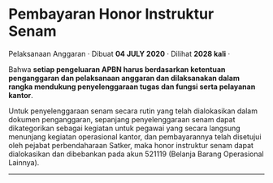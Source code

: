 Pembayaran Honor Instruktur Senam
=================================

Pelaksanaan Anggaran · Dibuat **04 JULY 2020** · Dilihat **2028 kali** ·

Bahwa **setiap pengeluaran APBN harus berdasarkan ketentuan penganggaran dan pelaksanaan anggaran dan dilaksanakan dalam rangka mendukung penyelenggaraan tugas dan fungsi serta pelayanan kantor**.

Untuk penyelenggaraan senam secara rutin yang telah dialokasikan dalam dokumen penganggaran, sepanjang penyelenggaraan senam dapat dikategorikan sebagai kegiatan untuk pegawai yang secara langsung menunjang kegiatan operasional kantor, dan pembayarannya telah disetujui oleh pejabat perbendaharaan Satker, maka honor instruktur senam dapat dialokasikan dan dibebankan pada akun 521119 (Belanja Barang Operasional Lainnya).

  

  
  
  

* * *